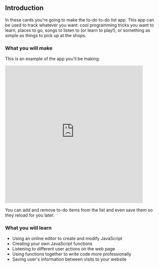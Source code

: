 ## Introduction

In these cards you're going to make the to-do to-do list app. This app can be used to track whatever you want: cool programming tricks you want to learn, places to go, songs to listen to (or learn to play!), or something as simple as things to pick up at the shops.

### What you will make

This is an example of the app you'll be making:

<div class="app-preview">
  <iframe allowtransparency="true" width="450px" height="450px" src="https://philipharney.github.io/to-do-list/" frameborder="0"></iframe>
</div>

You can add and remove to-do items from the list and even save them so they reload for you later.

### What you will learn

  - Using an online editor to create and modify JavaScript
  - Creating your own JavaScript functions
  - Listening to different user actions on the web page
  - Using functions together to write code more professionally
  - Saving user's information between visits to your website
